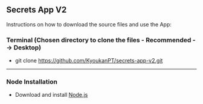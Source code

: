 <h2>Secrets App V2</h2>

<p>Instructions on how to download the source files and use the App: </p>

<h3>Terminal (Chosen directory to clone the files - Recommended --> Desktop)</h3>

- git clone https://github.com/KyoukanPT/secrets-app-v2.git

<hr>

<h3>Node Installation</h3>
 
- Download and install <a href="https://nodejs.org/en/download"> Node.js </a> <br>
